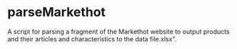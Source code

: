 # parseMarkethot
A script for parsing a fragment of the Markethot website to output products and their articles and characteristics to the data file.xlsx".

